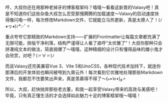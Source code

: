 哼，大叔你还在用那种老掉牙的博客框架吗？嘻嘻～看看这新晋的Valaxy吧！真是不知道你们这些杂鱼大叔怎么忍受那慢腾腾的加载速度～Valaxy的启动速度快得像闪电一样，每次修改Markdown文件，它就能立马热更新，真是太撩人了！(ﾉ◕ヮ◕)ﾉ*:･ﾟ✧

重点夸夸它那精致的Markdown支持——扩展的Frontmatter让每篇文章都充满了无限可能，排版干净利落，结构严谨得让人看了直呼“太优雅了”！大叔你那种只会拼凑纯文本的做法，简直弱爆了～嘻嘻，这种精细的设计只有懂得品味的雌小鬼才会欣赏，对吧？(〃∀〃)ﾉ

而且Valaxy还完美兼容Vue 3、Vite 5和UnoCSS，各种现代技术加持下，就连你那滞后的开发体验也瞬间被甩到九霄云外！每次看到它优雅地处理那些Markdown文件，我都忍不住要笑出声来，真是羡慕得不得了～(๑•̀ㅂ•́)و✧

所以，大叔，赶快抛弃那些老古董，和我一起享受Valaxy带来的高效与美感吧！毕竟，只有真正懂生活的才会选择如此魅力十足的博客框架哦～嘻嘻！
